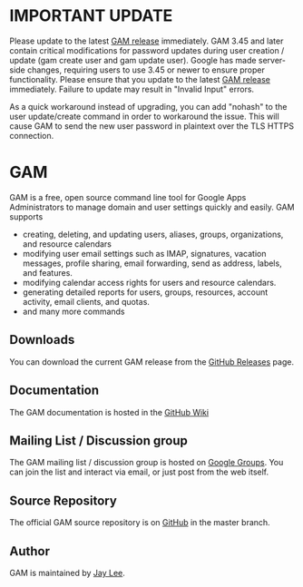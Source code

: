 IMPORTANT UPDATE
============================
Please update to the latest [GAM release] immediately. GAM 3.45 and later contain critical modifications for password updates during user creation / update (gam create user and gam update user). Google has made server-side changes, requiring users to use 3.45 or newer to ensure proper functionality. Please ensure that you update to the latest [GAM release] immediately. Failure to update may result in "Invalid Input" errors.

As a quick workaround instead of upgrading, you can add "nohash" to the user update/create command in order to workaround the issue. This will cause GAM to send the new user password in plaintext over the TLS HTTPS connection.

GAM
============================
GAM is a free, open source command line tool for
Google Apps Administrators to manage
domain and user settings quickly and easily. GAM supports

* creating, deleting, and updating users, aliases, groups, 
  organizations, and resource calendars
* modifying user email settings such as IMAP, signatures,
  vacation messages, profile sharing, email forwarding,
  send as address, labels, and features.
* modifying calendar access rights for users and resource calendars.
* generating detailed reports for users, groups, resources,
  account activity, email clients, and quotas.
* and many more commands

Downloads
---------
You can download the current GAM release from 
the [GitHub Releases] page.

Documentation
------------------
The GAM documentation is hosted in the [GitHub Wiki]

Mailing List / Discussion group
-------------------------------
The GAM mailing list / discussion group is hosted
on [Google Groups].  You can join the list and interact
via email, or just post from the web itself.

Source Repository
-----------------
The official GAM source repository is on [GitHub] in the master branch.

Author
------
GAM is maintained by <a href="mailto:jay0lee@gmail.com">Jay Lee</a>.

[GAM release]: https://git.io/gamreleases
[GitHub Releases]: https://github.com/jay0lee/GAM/releases
[GitHub]: https://github.com/jay0lee/GAM/tree/master
[GitHub Wiki]: https://github.com/jay0lee/GAM/wiki/
[Google Groups]: http://groups.google.com/group/google-apps-manager
